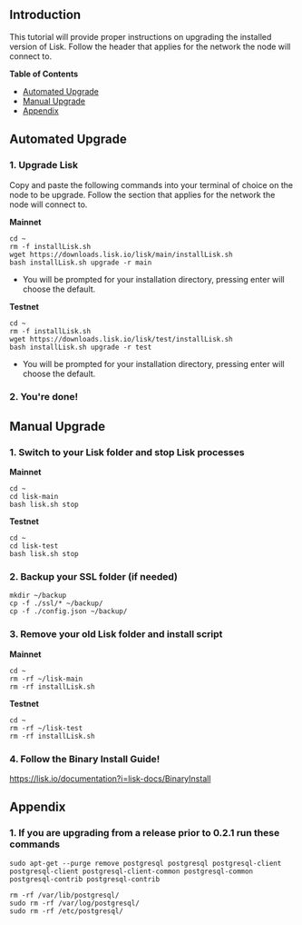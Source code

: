 ## Introduction
This tutorial will provide proper instructions on upgrading the installed version of Lisk. Follow the header that applies for the network the node will connect to.

**Table of Contents**

- [Automated Upgrade](#automated-upgrade)
- [Manual Upgrade](#manual-upgrade)
- [Appendix](#appendix)

## Automated Upgrade

### 1. Upgrade Lisk

Copy and paste the following commands into your terminal of choice on the node to be upgrade. Follow the section that applies for the network the node will connect to.

**Mainnet**

```text
cd ~
rm -f installLisk.sh
wget https://downloads.lisk.io/lisk/main/installLisk.sh
bash installLisk.sh upgrade -r main
```

 * You will be prompted for your installation directory, pressing enter will choose the default.

**Testnet**

```text
cd ~
rm -f installLisk.sh
wget https://downloads.lisk.io/lisk/test/installLisk.sh
bash installLisk.sh upgrade -r test
```
 * You will be prompted for your installation directory, pressing enter will choose the default.


### 2. You're done!

## Manual Upgrade

### 1. Switch to your Lisk folder and stop Lisk processes

**Mainnet**

```text
cd ~
cd lisk-main
bash lisk.sh stop
```

**Testnet**
```text
cd ~
cd lisk-test
bash lisk.sh stop
```

### 2. Backup your SSL folder (if needed)

```text
mkdir ~/backup
cp -f ./ssl/* ~/backup/
cp -f ./config.json ~/backup/
```

### 3. Remove your old Lisk folder and install script

**Mainnet**
```text
cd ~
rm -rf ~/lisk-main
rm -rf installLisk.sh
```

**Testnet**
```text
cd ~
rm -rf ~/lisk-test
rm -rf installLisk.sh
```

### 4. Follow the Binary Install Guide!

https://lisk.io/documentation?i=lisk-docs/BinaryInstall


## Appendix

### 1. If you are upgrading from a release prior to 0.2.1 run these commands

```text
sudo apt-get --purge remove postgresql postgresql postgresql-client postgresql-client postgresql-client-common postgresql-common postgresql-contrib postgresql-contrib

rm -rf /var/lib/postgresql/
sudo rm -rf /var/log/postgresql/
sudo rm -rf /etc/postgresql/
```
